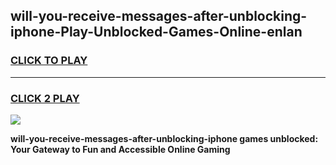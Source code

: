 
## will-you-receive-messages-after-unblocking-iphone-Play-Unblocked-Games-Online-enlan
<h3>
<a href="https://premium76.site?title=will-you-receive-messages-after-unblocking-iphone&ref=25A">CLICK TO PLAY</a></h3>
<hr>

<h3>
<a href="https://premium76.site?title=will-you-receive-messages-after-unblocking-iphone&ref=25A">CLICK 2 PLAY</a>
  
</h3>

<a href="https://premium76.site?title=will-you-receive-messages-after-unblocking-iphone&ref=25A"><img src="https://clearcache.store/games.png"></a>


**will-you-receive-messages-after-unblocking-iphone games unblocked: Your Gateway to Fun and Accessible Online Gaming**
